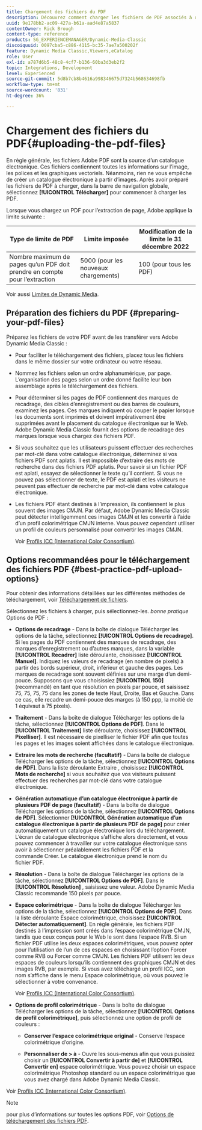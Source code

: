 ```yaml
---
title: Chargement des fichiers du PDF
description: Découvrez comment charger les fichiers de PDF associés à un catalogue électronique dans Adobe Dynamic Media Classic.
uuid: 9e178bb2-ac09-427a-b61a-aad4e87a5837
contentOwner: Rick Brough
content-type: reference
products: SG_EXPERIENCEMANAGER/Dynamic-Media-Classic
discoiquuid: 0097cba5-c886-4115-bc35-7ae7a500202f
feature: Dynamic Media Classic,Viewers,eCatalog
role: User
exl-id: a787d6b5-48c8-4cf7-b136-60ba3d3eb2f2
topic: Integrations, Development
level: Experienced
source-git-commit: 5d8b7cb8b4616a998346675d7324b568634698fb
workflow-type: tm+mt
source-wordcount: '831'
ht-degree: 36%

---
```


# Chargement des fichiers du PDF{#uploading-the-pdf-files}

En règle générale, les fichiers Adobe PDF sont la source d’un catalogue électronique. Ces fichiers contiennent toutes les informations sur l’image, les polices et les graphiques vectoriels. Néanmoins, rien ne vous empêche de créer un catalogue électronique à partir d’images. Après avoir préparé les fichiers de PDF à charger, dans la barre de navigation globale, sélectionnez **[!UICONTROL Télécharger]** pour commencer à charger les PDF.

Lorsque vous chargez un PDF pour l’extraction de page, Adobe applique la limite suivante :

| Type de limite de PDF | Limite imposée | Modification de la limite le 31 décembre 2022 |
| --- | --- | --- |
| Nombre maximum de pages qu’un PDF doit prendre en compte pour l’extraction | 5000 (pour les nouveaux chargements) | 100 (pour tous les PDF) |

Voir aussi [Limites de Dynamic Media](/help/using/limitations.md).

## Préparation des fichiers du PDF {#preparing-your-pdf-files}

Préparez les fichiers de votre PDF avant de les transférer vers Adobe Dynamic Media Classic :

* Pour faciliter le téléchargement des fichiers, placez tous les fichiers dans le même dossier sur votre ordinateur ou votre réseau.
* Nommez les fichiers selon un ordre alphanumérique, par page. L’organisation des pages selon un ordre donné facilite leur bon assemblage après le téléchargement des fichiers.
* Pour déterminer si les pages de PDF contiennent des marques de recadrage, des cibles d’enregistrement ou des barres de couleurs, examinez les pages. Ces marques indiquent où couper le papier lorsque les documents sont imprimés et doivent impérativement être supprimées avant le placement du catalogue électronique sur le Web. Adobe Dynamic Media Classic fournit des options de recadrage des marques lorsque vous chargez des fichiers PDF.
* Si vous souhaitez que les utilisateurs puissent effectuer des recherches par mot-clé dans votre catalogue électronique, déterminez si vos fichiers PDF sont aplatis. Il est impossible d’extraire des mots de recherche dans des fichiers PDF aplatis. Pour savoir si un fichier PDF est aplati, essayez de sélectionner le texte qu’il contient. Si vous ne pouvez pas sélectionner de texte, le PDF est aplati et les visiteurs ne peuvent pas effectuer de recherche par mot-clé dans votre catalogue électronique.
* Les fichiers PDF étant destinés à l’impression, ils contiennent le plus souvent des images CMJN. Par défaut, Adobe Dynamic Media Classic peut détecter intelligemment ces images CMJN et les convertir à l’aide d’un profil colorimétrique CMJN interne. Vous pouvez cependant utiliser un profil de couleurs personnalisé pour convertir les images CMJN.

  Voir [Profils ICC (International Color Consortium)](icc-profiles.md#icc_profiles).

## Options recommandées pour le téléchargement des fichiers PDF {#best-practice-pdf-upload-options}

Pour obtenir des informations détaillées sur les différentes méthodes de téléchargement, voir [Téléchargement de fichiers](uploading-files.md#uploading_your_files).

Sélectionnez les fichiers à charger, puis sélectionnez-les. *bonne pratique* Options de PDF :

* **Options de recadrage** - Dans la boîte de dialogue Télécharger les options de la tâche, sélectionnez **[!UICONTROL Options de recadrage]**. Si les pages du PDF contiennent des marques de recadrage, des marques d’enregistrement ou d’autres marques, dans la variable **[!UICONTROL Recadrer]** liste déroulante, choisissez **[!UICONTROL Manuel]**. Indiquez les valeurs de recadrage (en nombre de pixels) à partir des bords supérieur, droit, inférieur et gauche des pages. Les marques de recadrage sont souvent définies sur une marge d’un demi-pouce. Supposons que vous choisissiez **[!UICONTROL 150]** (recommandé) en tant que résolution en pixels par pouce, et saisissez 75, 75, 75, 75 dans les zones de texte Haut, Droite, Bas et Gauche. Dans ce cas, elle recadre un demi-pouce des marges (à 150 ppp, la moitié de 1 équivaut à 75 pixels).

* **Traitement** - Dans la boîte de dialogue Télécharger les options de la tâche, sélectionnez **[!UICONTROL Options de PDF]**. Dans le **[!UICONTROL Traitement]** liste déroulante, choisissez **[!UICONTROL Pixelliser]**. Il est nécessaire de pixelliser le fichier PDF afin que toutes les pages et les images soient affichées dans le catalogue électronique.

* **Extraire les mots de recherche (facultatif)** - Dans la boîte de dialogue Télécharger les options de la tâche, sélectionnez **[!UICONTROL Options de PDF]**. Dans la liste déroulante Extraire , choisissez **[!UICONTROL Mots de recherche]** si vous souhaitez que vos visiteurs puissent effectuer des recherches par mot-clé dans votre catalogue électronique.

* **Génération automatique d’un catalogue électronique à partir de plusieurs PDF de page (facultatif)** - Dans la boîte de dialogue Télécharger les options de la tâche, sélectionnez **[!UICONTROL Options de PDF]**. Sélectionner **[!UICONTROL Génération automatique d’un catalogue électronique à partir de plusieurs PDF de page]** pour créer automatiquement un catalogue électronique lors du téléchargement. L’écran de catalogue électronique s’affiche alors directement, et vous pouvez commencer à travailler sur votre catalogue électronique sans avoir à sélectionner préalablement les fichiers PDF et la commande Créer. Le catalogue électronique prend le nom du fichier PDF.

* **Résolution** - Dans la boîte de dialogue Télécharger les options de la tâche, sélectionnez **[!UICONTROL Options de PDF]**. Dans le **[!UICONTROL Résolution]** , saisissez une valeur. Adobe Dynamic Media Classic recommande 150 pixels par pouce.

* **Espace colorimétrique** - Dans la boîte de dialogue Télécharger les options de la tâche, sélectionnez **[!UICONTROL Options de PDF]**. Dans la liste déroulante Espace colorimétrique, choisissez **[!UICONTROL Détecter automatiquement]**. En règle générale, les fichiers PDF destinés à l’impression sont créés dans l’espace colorimétrique CMJN, tandis que ceux conçus pour le Web le sont dans l’espace RVB. Si un fichier PDF utilise les deux espaces colorimétriques, vous pouvez opter pour l’utilisation de l’un de ces espaces en choisissant l’option Forcer comme RVB ou Forcer comme CMJN. Les fichiers PDF utilisent les deux espaces de couleurs lorsqu’ils contiennent des graphiques CMJN et des images RVB, par exemple. Si vous avez téléchargé un profil ICC, son nom s’affiche dans le menu Espace colorimétrique, où vous pouvez le sélectionner à votre convenance.

  Voir [Profils ICC (International Color Consortium)](/help/using/icc-profiles.md).

* **Options de profil colorimétrique** - Dans la boîte de dialogue Télécharger les options de la tâche, sélectionnez **[!UICONTROL Options de profil colorimétrique]**, puis sélectionnez une option de profil de couleurs :

   * **Conserver l’espace colorimétrique original** - Conserve l’espace colorimétrique d’origine.

   * **Personnaliser de > à** - Ouvre les sous-menus afin que vous puissiez choisir un **[!UICONTROL Convertir à partir de]** et **[!UICONTROL Convertir en]** espace colorimétrique. Vous pouvez choisir un espace colorimétrique Photoshop standard ou un espace colorimétrique que vous avez chargé dans Adobe Dynamic Media Classic.

<!-- * **Convert To SRGB** - Converts to SRGB (Standard Red Green Blue). SRGB is the recommended color space for displaying images on web pages. -->

Voir [Profils ICC (International Color Consortium)](icc-profiles.md#icc_profiles).

>[!NOTE]
>
>pour plus d’informations sur toutes les options PDF, voir [Options de téléchargement des fichiers PDF](pdfs.md#pdf_upload_options).
